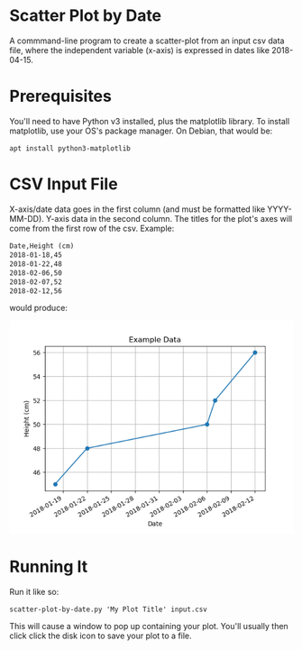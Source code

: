 Scatter Plot by Date
====================

A commmand-line program to create a scatter-plot from an input csv
data file, where the independent variable (x-axis) is expressed in
dates like 2018-04-15.



Prerequisites
=============

You'll need to have Python v3 installed, plus the matplotlib library.
To install matplotlib, use your OS's package manager. On Debian, that
would be:

    apt install python3-matplotlib



CSV Input File
==============

X-axis/date data goes in the first column (and must be formatted like
YYYY-MM-DD). Y-axis data in the second column. The titles for the
plot's axes will come from the first row of the csv.  Example:

~~~
Date,Height (cm)
2018-01-18,45
2018-01-22,48
2018-02-06,50
2018-02-07,52
2018-02-12,56
~~~

would produce:

![](./example.png)



Running It
==========

Run it like so:

    scatter-plot-by-date.py 'My Plot Title' input.csv

This will cause a window to pop up containing your plot. You'll
usually then click click the disk icon to save your plot to a file.

